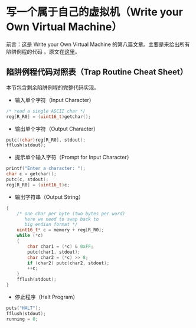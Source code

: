 # 写一个属于自己的虚拟机（Write your Own Virtual Machine）



前言：这是 Write your Own Virtual Machine 的第八篇文章。主要是来给出所有陷阱例程的代码 。原文在[这里](https://justinmeiners.github.io/lc3-vm/)。





##  陷阱例程代码对照表（Trap Routine Cheat Sheet）



本节包含剩余陷阱例程的完整代码实现。



+ 输入单个字符（Input Character）

```c
/* read a single ASCII char */
reg[R_R0] = (uint16_t)getchar();
```

+ 输出单个字符（Output Character）

```c
putc((char)reg[R_R0], stdout);
fflush(stdout);
```



+ 提示单个输入字符（Prompt for Input Character）

```c
printf("Enter a character: ");
char c = getchar();
putc(c, stdout);
reg[R_R0] = (uint16_t)c;
```



+ 输出字符串（Output String）

```c
{
    /* one char per byte (two bytes per word)
       here we need to swap back to
       big endian format */
    uint16_t* c = memory + reg[R_R0];
    while (*c)
    {
        char char1 = (*c) & 0xFF;
        putc(char1, stdout);
        char char2 = (*c) >> 8;
        if (char2) putc(char2, stdout);
        ++c;
    }
    fflush(stdout);
}
```



+ 停止程序（Halt Program）

```c
puts("HALT");
fflush(stdout);
running = 0;
```



